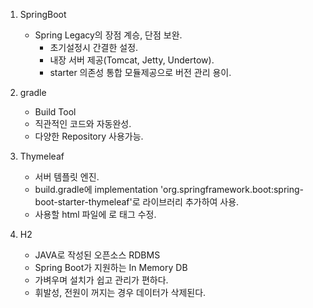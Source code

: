 1. SpringBoot
   - Spring Legacy의 장점 계승, 단점 보완.
     - 초기설정시 간결한 설정.
     - 내장 서버 제공(Tomcat, Jetty, Undertow).
     - starter 의존성 통합 모듈제공으로 버전 관리 용이.
2. gradle
   - Build Tool
   - 직관적인 코드와 자동완성.
   - 다양한 Repository 사용가능.
     
3. Thymeleaf
   - 서버 템플릿 엔진.
   - build.gradle에 implementation 'org.springframework.boot:spring-boot-starter-thymeleaf'로 라이브러리 추가하여 사용.
   - 사용할 html 파일에 <!-- <html xmlns:th="http://www.thymeleaf.org"> -->로 태그 수정.
    
4. H2
   - JAVA로 작성된 오픈소스 RDBMS
   - Spring Boot가 지원하는 In Memory DB
   - 가벼우며 설치가 쉽고 관리가 편하다.
   - 휘발성, 전원이 꺼지는 경우 데이터가 삭제된다.
